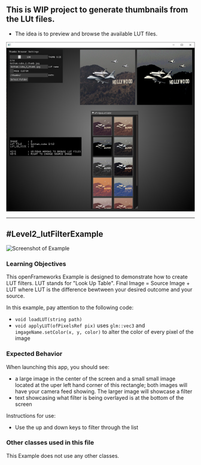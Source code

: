 
## This is WIP project to generate thumbnails from the LUt files.  

* The idea is to preview and browse the available LUT files.  

![Screenshot of Example](Capture.PNG)  



----------------------------------------------------


#Level2_lutFilterExample
--
![Screenshot of Example](lutFilterExample.png)

### Learning Objectives

This openFrameworks Example is designed to demonstrate how to create LUT filters. LUT stands for "Look Up Table". Final Image = Source Image + LUT where LUT is the difference bewtween your desired outcome and your source. 

In this example, pay attention to the following code:

* ```void loadLUT(string path)``` 
* ```void applyLUT(ofPixelsRef pix)``` uses ```glm::vec3``` and ```imgageName.setColor(x, y, color)``` to alter the color of every pixel of the image


### Expected Behavior

When launching this app, you should see:

* a large image in the center of the screen and a small small image located at the uper left hand corner of this rectangle; both images will have your camera feed showing. The larger image will showcase a filter
* text showcasing what filter is being overlayed is at the bottom of the screen

Instructions for use:

* Use the up and down keys to filter through the list


### Other classes used in this file

This Example does not use any other classes. 
